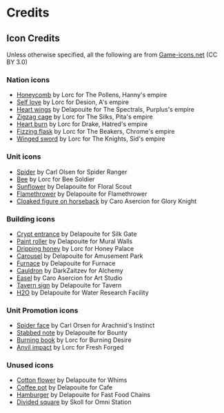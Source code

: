 # Credits

## Icon Credits

Unless otherwise specified, all the following are from [Game-icons.net](https://game-icons.net/) (CC BY 3.0)

### Nation icons

- [Honeycomb](https://game-icons.net/1x1/lorc/honeycomb.html) by Lorc for The Pollens, Hanny's empire
- [Self love](https://game-icons.net/1x1/lorc/self-love.html) by Lorc for Desion, A's empire
- [Heart wings](https://game-icons.net/1x1/delapouite/heart-wings.html) by Delapouite for The Spectrals, Purplus's empire
- [Zigzag cage](https://game-icons.net/1x1/lorc/zigzag-cage.html) by Lorc for The Silks, Pita's empire
- [Heart burn](https://game-icons.net/1x1/lorc/heartburn.html) by Lorc for Drake, Hatred's empire
- [Fizzing flask](https://game-icons.net/1x1/lorc/fizzing-flask.html) by Lorc for The Beakers, Chrome's empire
- [Winged sword](https://game-icons.net/1x1/lorc/winged-sword.html) by Lorc for The Knights, Sid's empire

### Unit icons

- [Spider](https://game-icons.net/1x1/carl-olsen/spider-alt.html) by Carl Olsen for Spider Ranger
- [Bee](https://game-icons.net/1x1/lorc/bee.html) by Lorc for Bee Soldier
- [Sunflower](https://game-icons.net/1x1/delapouite/sunflower.html) by Delapouite for Floral Scout
- [Flamethrower](https://game-icons.net/1x1/delapouite/flamethrower.html) by Delapouite for Flamethrower
- [Cloaked figure on horseback](https://game-icons.net/1x1/caro-asercion/cloaked-figure-on-horseback.html) by Caro Asercion for Glory Knight

### Building icons

- [Crypt entrance](https://game-icons.net/1x1/delapouite/crypt-entrance.html) by Delapouite for Silk Gate
- [Paint roller](https://game-icons.net/1x1/delapouite/paint-roller.html) by Delapouite for Mural Walls
- [Dripping honey](https://game-icons.net/1x1/lorc/dripping-honey.html) by Lorc for Honey Palace
- [Carousel](https://game-icons.net/1x1/delapouite/carousel.html) by Delapouite for Amusement Park
- [Furnace](https://game-icons.net/1x1/delapouite/furnace.html) by Delapouite for Furnace
- [Cauldron](https://game-icons.net/1x1/darkzaitzev/cauldron.html) by DarkZaitzev for Alchemy
- [Easel](https://game-icons.net/1x1/caro-asercion/easel.html) by Caro Asercion for Art Studio
- [Tavern sign](https://game-icons.net/1x1/delapouite/tavern-sign.html) by Delapouite for Tavern
- [H2O](https://game-icons.net/1x1/delapouite/h2o.html) by Delapouite for Water Research Facility

### Unit Promotion icons

- [Spider face](https://game-icons.net/1x1/carl-olsen/spider-face.html) by Carl Orsen for Arachnid's Instinct
- [Stabbed note](https://game-icons.net/1x1/delapouite/stabbed-note.html) by Delapouite for Bounty
- [Burning book](https://game-icons.net/1x1/lorc/burning-book.html) by Lorc for Burning Desire
- [Anvil impact](https://game-icons.net/1x1/lorc/anvil-impact.html) by Lorc for Fresh Forged

### Unused icons

- [Cotton flower](https://game-icons.net/1x1/delapouite/cotton-flower.html) by Delapouite for Whims
- [Coffee pot](https://game-icons.net/1x1/delapouite/coffee-pot.html) by Delapouite for Cafe
- [Hamburger](https://game-icons.net/1x1/delapouite/hamburger.html) by Delapouite for Fast Food Chains
- [Divided square](https://game-icons.net/1x1/skoll/divided-square.html) by Skoll for Omni Station